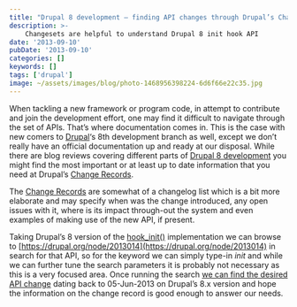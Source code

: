 ```yaml
---
title: "Drupal 8 development – finding API changes through Drupal’s Change Records"
description: >-
    Changesets are helpful to understand Drupal 8 init hook API
date: '2013-09-10'
pubDate: '2013-09-10'
categories: []
keywords: []
tags: ['drupal']
image: ~/assets/images/blog/photo-1468956398224-6d6f66e22c35.jpg
---
```


When tackling a new framework or program code, in attempt to contribute and join the development effort, one may find it difficult to navigate through the set of APIs. That’s where documentation comes in. This is the case with new comers to  [Drupal](https://drupal.org/)‘s 8th development branch as well, except we don’t really have an official documentation up and ready at our disposal. While there are blog reviews covering different parts of  [Drupal 8 development](https://drupal.org/community-initiatives/drupal-core) you might find the most important or at least up to date information that you need at Drupal’s [Change Records](https://drupal.org/list-changes/).

The [Change Records](https://drupal.org/list-changes/)  are somewhat of a changelog list which is a bit more elaborate and may specify when was the change introduced, any open issues with it, where is its impact through-out the system and even examples of making use of the new API, if present.

Taking Drupal’s 8 version of the  [hook_init()](https://api.drupal.org/api/drupal/modules%21system%21system.api.php/function/hook_init/7) implementation we can browse to [https://drupal.org/node/2013014](https://drupal.org/node/2013014) in search for that API, so for the keyword we can simply type-in  _init_  and while we can further tune the search parameters it is probably not necessary as this is a very focused area. Once running the search  [we can find the desired API change](https://drupal.org/node/2013014)  dating back to 05-Jun-2013 on Drupal’s 8.x version and hope the information on the change record is good enough to answer our needs.